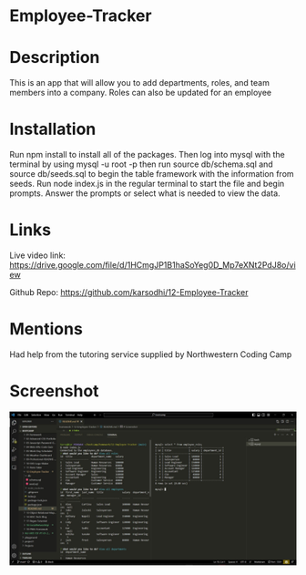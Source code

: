 # Employee-Tracker

# Description
This is an app that will allow you to add departments, roles, and team members into a company.  Roles can also be updated for an employee

# Installation
Run npm install to install all of the packages.  Then log into mysql with the terminal by using mysql -u root -p then run source db/schema.sql and source db/seeds.sql to begin the table framework with the information from seeds. Run node index.js in the regular terminal to start the file and begin prompts.  Answer the prompts or select what is needed to view the data. 

# Links
Live video link: https://drive.google.com/file/d/1HCmgJP1B1haSoYeg0D_Mp7eXNt2PdJ8o/view

Github Repo: https://github.com/karsodhi/12-Employee-Tracker

# Mentions
Had help from the tutoring service supplied by Northwestern Coding Camp

# Screenshot

![Picture](./images/Employee.jpg)